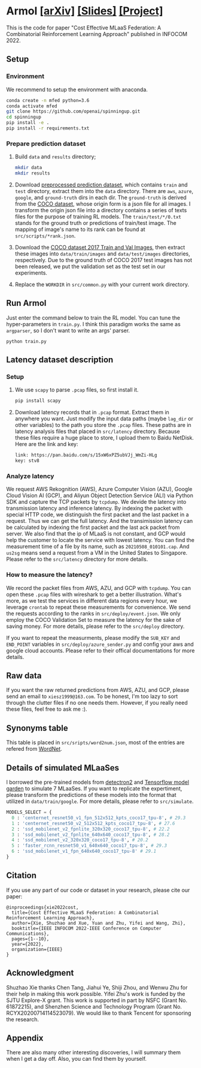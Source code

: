 # Armol [[arXiv]](https://arxiv.org/pdf/2204.13971.pdf) [[Slides]](./assets/armol-slides.pdf) [[Project]](https://mmlabsigs.notion.site/Cost-Effective-MLaaS-Federation-A-Combinatorial-Reinforcement-Learning-Approach-fd27b02a403240f3b55ec26ad5ba00db) 
This is the code for paper "Cost Effective MLaaS Federation: A Combinatorial Reinforcement Learning Approach" published in INFOCOM 2022.
## Setup
### Environment
We recommend to setup the environment with anaconda.
```bash
conda create -n mfed python=3.6
conda activate mfed
git clone https://github.com/openai/spinningup.git
cd spinningup
pip install -e .
pip install -r requirements.txt
```
### Prepare prediction dataset
1. Build `data` and `results` directory;
    ```bash
    mkdir data
    mkdir results
    ```

2. Download [preprocessed prediction dataset](https://drive.google.com/file/d/1DyxMAtetl6RlLJUVEM_mC8_C8MnFMUog/view?usp=sharing), which contains `train` and `test` directory, extract them into the `data` directory. There are `aws`, `azure`, `google`, and `ground-truth` dirs in each dir. The `ground-truth` is derived from the [COCO dataset](https://cocodataset.org/#download), whose origin form is a json file for all images. I transform the origin json file into a directory contains a series of texts files for the purpose of training RL models. The `train/test/*/0.txt` stands for the ground truth or predictions of train/test image. The mapping of image's name to its rank can be found at `src/scripts/*rank.json`.
   
3. Download the [COCO dataset 2017 Train and Val Images](https://cocodataset.org/#download), then extract these images into `data/train/images` and `data/test/images` directories, respectively. Due to the ground truth of COCO 2017 test images has not been released, we put the validation set as the test set in our experiments.
   
4. Replace the `WORKDIR` in `src/common.py` with your current work directory.

## Run Armol
Just enter the command below to train the RL model. You can tune the hyper-parameters in `train.py`. I think this paradigm works the same as `argparser`, so I don't want to write an args' parser.
```
python train.py
```
## Latency dataset description
### Setup
1. We use `scapy` to parse `.pcap` files, so first install it.
    ```bash
    pip install scapy
    ```
2. Download latency records that in `.pcap` format. Extract them in anywhere you want. Just modify the input data paths (maybe `lag_dir` or other variables) to the path you store the `.pcap` files. These paths are in latency analysis files that placed in `src/latency` directory. Because these files require a huge place to store, I upload them to Baidu NetDisk. Here are the link and key:
    ```bash
    link: https://pan.baidu.com/s/15xW6xPZ5ubVJj_WmZi-HLg
    key: stv8 
    ```

### Analyze latency
We request AWS Rekognition (AWS), Azure Computer Vision (AZU), Google Cloud Vision AI (GCP), and Aliyun Object Detection Service (ALI) via Python SDK and capture the TCP packets by `tcpdump`. We devide the latency into transmission 
latency and inference latency. By indexing the packet with special HTTP code,
we distinguish the first packet and the last packet in a request. Thus we can get the full latency. And the transimission latency can be calculated by indexing the first packet and the last ack packet from server. We also find that the ip of MLaaS is not constant, and GCP would help the customer to locate the service with lowest latency. You can find the measurement time of a file by its name, such as `20210508_010101.cap`. And `us2sg` means send a request from a VM in the United States to Singapore. Please refer to the `src/latency` directory for more details. 

### How to measure the latency?
We record the packet files from AWS, AZU, and GCP with `tcpdump`. You can open these `.pcap` files with wireshark to get a better illustration. What's more, as we test the services in different data regions every hour, we leverage `crontab` to repeat these measurements for convenience. We send the requests according to the ranks in `src/deploy/event.json`. We only employ the COCO Validation Set to measure the latency for the sake of saving money. For more details, please refer to the `src/deploy` directory. 

If you want to repeat the measurments, please modify the `SUB_KEY` and `END_POINT` variables in `src/deploy/azure_sender.py` and config your aws and google cloud accounts. Please refer to their offical documentations for more details. 

## Raw data
If you want the raw returned predictions from AWS, AZU, and GCP, please send an email to `xiesz1999@163.com`. To be honest, I'm too lazy to sort through the clutter files if no one needs them. However, if you really need these files, feel free to ask me :).

## Synonyms table
This table is placed in `src/sripts/word2num.json`, most of the entries are refered from [WordNet](https://wordnet.princeton.edu).

## Details of simulated MLaaSes 
I borrowed the pre-trained models from [detectron2](https://github.com/facebookresearch/detectron2) and [Tensorflow model garden](https://github.com/tensorflow/models) to simulate 7 MLaaSes. If you want to replicate the expertiment, please transform the predictions of these models into the format that utilized in `data/train/google`. For more details, please refer to `src/simulate`.

```python
MODELS_SELECT = {
  0 : 'centernet_resnet50_v1_fpn_512x512_kpts_coco17_tpu-8', # 29.3
  1 : 'centernet_resnet50_v2_512x512_kpts_coco17_tpu-8', # 27.6
  2 : 'ssd_mobilenet_v2_fpnlite_320x320_coco17_tpu-8', # 22.2
  3 : 'ssd_mobilenet_v2_fpnlite_640x640_coco17_tpu-8', # 28.2
  4 : 'ssd_mobilenet_v2_320x320_coco17_tpu-8', # 20.2
  5 : 'faster_rcnn_resnet50_v1_640x640_coco17_tpu-8', # 29.3
  6 : 'ssd_mobilenet_v1_fpn_640x640_coco17_tpu-8' # 29.1
}
```

## Citation
If you use any part of our code or dataset in your research, please cite our paper:
```
@inproceedings{xie2022cost,
  title={Cost Effective MLaaS Federation: A Combinatorial Reinforcement Learning Approach},
  author={Xie, Shuzhao and Xue, Yuan and Zhu, Yifei and Wang, Zhi},
  booktitle={IEEE INFOCOM 2022-IEEE Conference on Computer Communications},
  pages={1--10},
  year={2022},
  organization={IEEE}
}
```

## Acknowledgment
Shuzhao Xie thanks Chen Tang, Jiahui Ye, Shiji Zhou, and Wenwu Zhu for their help in making this work possible.
Yifei Zhu's work is funded by the SJTU Explore-X grant. 
This work is supported in part by NSFC (Grant No. 61872215), and Shenzhen Science and Technology Program (Grant No. RCYX20200714114523079). 
We would like to thank Tencent for sponsoring the research.

## Appendix
There are also many other interesting discoveries, I will summary them when I get a day off. Also, you can find them by yourself. 
